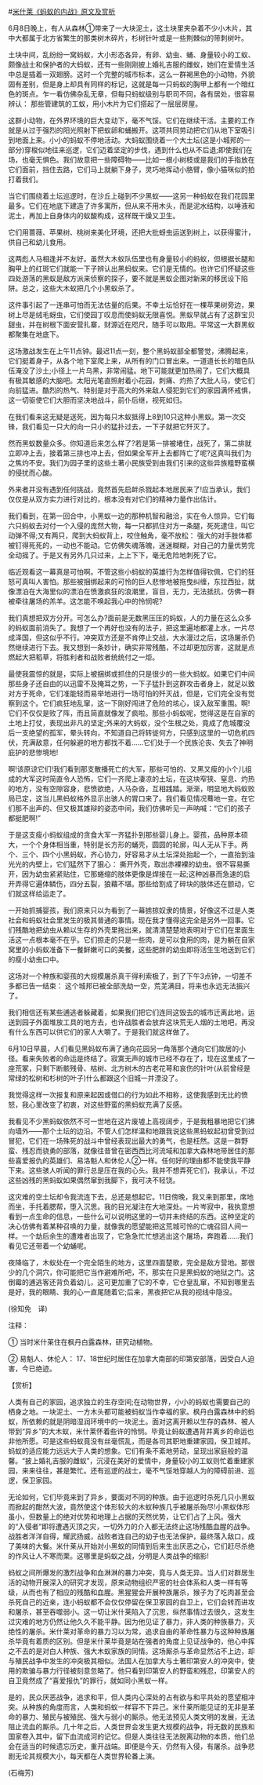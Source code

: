 #[米什莱《蚂蚁的内战》原文及赏析](https://www.vrrw.net/wx/12097.html)

6月8日晚上，有人从森林①带来了一大块泥土，这土块里夹杂着不少小木片，其中大都属于北方省繁生的那类树木碎片，杉树针叶或是一些荆棘似的带刺树叶。

土块中间，乱纷纷一窝蚂蚁，大小形态各异，有卵、幼虫、蛹、身量较小的工蚁、颇像战士和保护者的大蚂蚁，还有一些刚刚披上婚礼吉服的雌蚁，她们在爱情生活中总是插着一双翅膀。这时一个完整的城市标本，这么一群褐黑色的小动物，外貌固有差别，但是身上却具有同样的标记，这就是每一只蚂蚁的胸甲上都有一个暗红色的斑点。乍一看仿佛杂乱无章，但每只蚂蚁级别与职司不同，各有居处，很容易辨认： 那些管建筑的工蚁，用小木片为它们搭起了一层层房屋。

这群小动物，在外界环境的巨大变动下，毫不气馁。它们在继续干活。主要的工作就是从过于强烈的阳光照射下把蚁卵和蛹搬开。这项共同劳动把它们从地下室吸引到地面上来。小小的蚂蚁不停地活动。大蚂蚁围绕着一个大土坛(这是小城邦的一部分)穿梭似地往来巡逻，它们迈着坚定的步伐，遇到什么也从不后退;即使我们在场，也毫无惧色。我们故意把一些障碍物——比如一根小树枝或是我们的手指放在它们面前，挡住去路，它们马上就躺下身子，灵巧地挥动小胳臂，像小猫咪似的拍打着我们。

当它们围绕着土坛巡逻时，在沙丘上碰到不少黑蚁——这另一种蚂蚁在我们花园里最多。它们在地底下建造了许多寓所，但从来不用木头，而是泥水结构，以唾液和泥土，再加上自身体内的蚁酸构成，这样既干燥又卫生。

它们用蔷薇、苹果树、桃树来美化环境，还把大批蚜虫运送到树上，以获得蜜汁，供自己和幼儿食用。



这两彪人马相逢并不友好。虽然大木蚁队伍里也有身量较小的蚂蚁，但根据长腿和胸甲上的红斑它们就能一下子辨认出黑蚂蚁来。它们是无情的。也许它们怀疑这些四处游荡的黑蚁是敌方派来侦察的探子，要不就是黑蚁企图对新来的移民设下陷阱。总之，这些大木蚁把几个小黑蚁杀了。

这件事引起了一连串可怕而无法估量的后果。不幸土坛恰好在一棵苹果树旁边，果树上尽是绒毛蚜虫，它们使园丁叹息而使蚂蚁无限喜悦。黑蚁早就占有了这群宝贝甜虫，并在树根下面安营扎寨，财源近在咫尺，随手可以取用。平常这一大群黑蚁都聚集在地底下。

这场激战发生在上午11点钟。最迟11点一刻，整个黑蚂蚁部全都警觉，沸腾起来，它们挺着身子，从各个地下室爬上来，从所有的门口冒出来。一道道长长的暗色队伍淹没了沙土;小径上一片乌黑，非常闹猛。地下可能就更加热闹了，它们大概具有极其敏感的大脑吧。太阳光笔直照射着小花园，刺痛、灼热了大批人马，使它们向前猛进。酷烈的热气、特别是对于高大的外来敌人侵犯到它们的家园满怀戒惧，这一切驱使它们大胆而坚决地战斗，前仆后继，视死如归。

在我们看来这无疑是送死，因为每只木蚁抵得上8到10只这种小黑蚁。第一次交锋，我们看见一只大的向一只小的猛扑过去，一下子就把它歼灭了。

然而黑蚁数量众多。你知道后来怎么样了?若是第一排被堵住，战死了，第二排就立即冲上去，接着第三排也冲上去，但如果全军开上去都阵亡了呢?这真叫我们为之焦灼不安。我们为园子里的这些土著小民族受到由我们引来的这些异族粗野蛮横的侵扰而心酸。

外来者并没有遇到任何挑战，竟然首先启衅杀戮起本地居民来了!应当承认，我们仅仅是从双方实力进行对比的，根本没有对它们的精神力量作出估计。

我们看到，在第一回合中，小黑蚁一边的那种机智和融洽，实在令人惊异。它们每六只蚂蚁去对付一个入侵的庞然大物，每一只都抓住对方一条腿，死死逮住，叫它动弹不得;又有两只，爬到大蚂蚁背上，咬住触角，毫不放松： 强大的对手肢体都被钉得死死的，一动也不能动。它仿佛失魂落魄，迷迷糊糊，对自己的力量优势完全动摇了。于是又有另外几只过来，上上下下，毫无危险地刺死了它。

临近观看这一幕真是可怕啊。不管这些小蚂蚁的英雄行为怎样值得钦佩，它们的狂怒可真叫人害怕。那些被捆绑起来的可怜的巨人悲惨地被拖曳纠缠，东拉西扯，就像漂泊在大海里似的漂泊在愤激疯狂的浪潮里，盲目，无力，无法抵抗，仿佛一群被牵往屠场的羔羊。这怎能不唤起我心中的怜悯呢?

我们真想把双方分开。可怎么办?面前是无数黑压压的蚂蚁，人的力量在这么众多的蚂蚁面前消失了。我想了一个再好也没有的法子，把这里遍地都灌上水，一片尽成泽国，但这似乎不行。冲突双方还是不肯停止交战，大水漫过之后，这场屠杀仍然继续进行下去。我又想到一条妙计，确实非常残酷，不过却更加厉害，这就是点燃起大把稻草，将胜利者和战败者统统付之一炬。

最使我震惊的就是，实际上被捆绑或抓住的只是很少的一些大蚂蚁。如果它们中间那些身子还自由的以迅雷不及掩耳之势，一下子猛扑到这群攻击者身上，就足以致对方于死命，它们准能轻而易举地进行一场可怕的歼灭战，但是，它们完全没有觉察到这个。它们疯狂地乱窜，这一下刚好闯进了危险的垓心，误入敌军重围。啊!它们不仅仅是败了阵，而且简直就像发了疯啦。那些小蚂蚁呢，觉得这是在自家的土地上打仗，表现出非凡的坚定;外来的大蚂蚁，没个生根之处，竟成了危城覆没后一支绝望的孤军，晕头转向，不知道自己将转徙何方，只感到这里的一切危机四伏，充满敌意，任何躲避的地方都找不着……它们处于一个民族沦丧、失去了神明庇护的悲惨境地!

啊!该原谅它们!我们看到那支散播死亡的大军，那些可怕的、又黑又瘦的小个儿组成的大军这时简直令人恐怖，它们一齐爬上凄凉的土坛，在这块窄狭、窒息、灼热的地方，没有空隙容身，悲愤欲绝，人马杂沓，互相践踏。渐渐，明显地大蚂蚁败局已定，这当儿黑蚂蚁格外显示出骇人的胃口来了。我们看见情况蓦地一变。在它们那不出声的、但又极其雄辩的姿态中间，我们仿佛听见一声呐喊：“它们的孩子都挺肥啊!”

于是这支瘦小蚂蚁组成的贪食大军一齐猛扑到那些婴儿身上。婴孩，品种原本硕大，一个个身体相当重，特别是长方形的蛹壳，圆圆的轮廓，叫人无从下手。两个、三个、四个小黑蚂蚁，齐心协力，好容易才从土坛深处抬起一个，一直抬到油光光的内壁上，它们猛然下了狠心： 撕开外壳，取出赤裸裸的幼虫。很不容易撕开，因为幼虫紧紧贴住，它那蜷缩的肢体更像是焊接在一起;这种凶暴而急速的启开弄得它遍体鳞伤，四分五裂，狼藉不堪。那些给割成了碎块的肢体还在颤动，它们就这样给运走了。

一开始抓捕婴孩，我们原来只以为看到了一幕掳掠奴隶的情景，好像这不过是人类社会和蚂蚁社会里发生的极其普通的事情。现在我才懂得这完全是另外一回事。它们残酷地把幼虫从赖以生存的外壳里拖出来，就清清楚楚地表明对于它们在里面生活这一点根本毫不在乎。它们掠走的只是一些肉，是可以食用的肉，是为躺在自家窝里的小蚂蚁准备下一餐鲜嫩可口的美餐，这些肥胖的幼虫即将活生生地送到它们的瘦小幼虫口中。

这场对一个种族和婴孩的大规模屠杀真干得利索极了，到了下午3点钟，一切差不多都已告一结束： 这个城邦已被全部洗劫一空，荒芜满目，将来也永远无法振兴了。

我们相信还有某些逋逃者躲藏着，如果我们把它们连同这毁去的城市迁离此地，运送到园子外面堆放工具的地方去，也许战胜者会放弃这块荒无人烟的土地吧，再没有什么东西可以供它们的家人大嚼了。于是我们就这样做了。

6月10日早晨，人们看见黑蚂蚁布满了通向花园另一角落那个通向它们故居的小径。看来失败者的命运是终结了。寂寞无声的城市已经不存在了，现在这里成了一座荒冢，只剩下断骸残骨、枯树、北方树木的古老花萼和哀伤的针叶(从前曾经是常绿的松树和杉树的叶子)什么都跟这个旧城一并湮没了。

我觉得这样一次报复和原来起因或借口的行为如此不相称，这使我感到无比的愤怒，我心里改变了初衷，对这些野蛮的黑蚂蚁充满了反感。

我看见不少黑蚂蚁依然不可一世地在这片废墟上高视阔步，于是我粗暴地把它们拂向墙外——那个土坛的边沿。不管人们怎样温和地跟我说这些黑蚂蚁起初曾受到过冒犯，它们在一场殊死的战斗中曾经表现出最大的勇气，也是枉然。这是一群野蛮、残忍而骁勇的部落，就像往昔曾在密西西比河流域和加拿大森林地带居住的那些喜爱报仇的英雄们、易洛魁人和休伦人②一样。任何好的理由都不能使我平静下来。这些骇人听闻的罪行总是压在我的心头。我并不想弄死它们，我承认，不过这些凶残的黑蚂蚁如果偶然窜到我脚下，我可决不轻饶。

这灾难的空土坛却令我流连下去，总还是想起它。11日傍晚，我又来到那里，席地而坐，手托着腮帮，堕入沉思。我的目光凝注在大地深处。一片岑寂中，我执意想看到一点生命的信息，一些什么可以说明这里的一切并未终结的东西。这种坚定的决心仿佛有着某种召唤的力量，就像我的愿望能把这荒城可怜的亡魂召回人间一样。一个劫后余生的遭难者出现了，它急急忙忙想逃出这个屠场，奔跑着……我们看见它还带着一个幼蛹呢。

夜降临了，木蚁处在一个完全陌生的地方，这里四面楚歌，完全是敌方营地。那很少的几个洞穴，你可能把它当作避难所吧，不，那实在只是黑蚂蚁的地狱之门。这倒霉的逋逃客还背负着幼儿，这可更加重了它的不幸，它仓皇乱窜，不知到哪里去是好，我的眼睛、我的心一直尾随着它;后来，黑夜把它从我的视线中隐没。

(徐知免　译)

注释：

① 当时米什莱住在枫丹白露森林，研究动植物。

② 易魁人、休伦人： 17、18世纪时居住在加拿大南部的印第安部落，因受白人迫害，今已绝迹。

【赏析】

人类有自己的家园，追求独立的生存空间;在动物世界，小小的蚂蚁也需要自己的栖身之地。一块泥土、一方木头都可能被蚂蚁当作幸福的家。枫丹白露森林中的蚂蚁，所依赖的就是阴暗湿润环境中的一块泥土。面对这离开赖以生存的森林、被人带到“异乡”的大木蚁，米什莱怀着些许的怜悯。毕竟让蚂蚁遭遇背井离乡的命运也非他所愿。可是这些蚂蚁竟没有丝毫慌乱，而是各司其职地重建家园，保卫城邦。蚂蚁的适应能力远远大于人类的想象。它们有条不紊地劳动，呈现出家庭般的温馨。“披上婚礼吉服的雌蚁”，沉浸在美好的爱情中，身量较小的工蚁则忙着重建家园，来来往往，甚是繁忙。还有巡逻的战士，毫不气馁地穿越人为的障碍前进、巡逻，保卫家园。

无论如何，它们毕竟来到了异乡，要面对不同的种族。由于巡逻时杀死几只小黑蚁而掀起的酣然大波，竟然使这个体形较大的木蚁种族几乎被屠杀殆尽!小黑蚁体形虽小，但数量上的绝对优势和地理上占据的天然优势，让它们占了上风。强大的“入侵者”即将遭遇灭顶之灾，一切外力的介入都无法终止这场残酷血腥的战争。战胜者洋洋自得，耀武扬威，战败者连自己的幼子也无法保护，最终落入敌口，成了美味的大餐。米什莱从开始对小黑蚁的同情到后来生出厌恶之心，它们赶尽杀绝的作风让人不寒而栗。这哪里是蚂蚁之战，分明是人类战争的缩影!

蚂蚁之间所爆发的激烈战争和血淋淋的暴力冲突，竟与人类无异。当人们对群居生活的动物开展深入的研究才发现，原来动物组织严密的社会体系和人类一样有等级，从而也有了相应的残酷和血腥。黑猩猩会开展种族屠杀，猴子为了吃肉甚至会杀死自己的近亲，连小蚂蚁都不会仅仅停留在保卫家园的自卫上，它们会转而进攻和屠杀，甚至吞噬弱小。这一切让米什莱陷入了沉思，纵然事情过去很久，这发生过灾难的地方仍然让他久久不能平静。因为他见证了暴力，非人类的种族暴力，灭绝性的屠杀。米什莱对革命的暴力习以为常，追求自由的革命性暴力与这种种族屠杀毕竟有着质的区别。但是米什莱毕竟是站在强者的角度上见证战争的，他心中挥之不去的是对白人种族、强大木蚁家族的同情。这场厮杀与革命显然沾不上边，却与殖民战争中发生的冲突极其相似。法国人在加拿大与土著印第安人的冲突中，使用的欺骗与暴力行径被刻意忽略了。他只看到印第安人的野蛮和残忍，印第安人的自卫竟然成了“喜爱报仇”的罪行，就如同小黑蚁一样。

是的，民众厌恶战争，追求和平，但人类内心深处的占有欲与和平共处的愿望相冲突。从种族的角度而言，人类和蚂蚁一样容不下异己。米什莱所能见证的无非是革命的暴力、殖民与被殖民、强大与弱小的厮杀。他无法预见人类文明的发展，无法阻止流血的厮杀。几十年之后，人类世界会发生更大规模的战争，将无数的民族和国家卷入其中，留下血流成河的记忆。但是人类往往无法脱离动物的本质，他们总会在适当的时候遗忘历史，重开战端。即便是今天，仍然有入侵，有屠杀。战争悲剧无论其规模大小，每天都在人类世界轮番上演。

(石梅芳)

